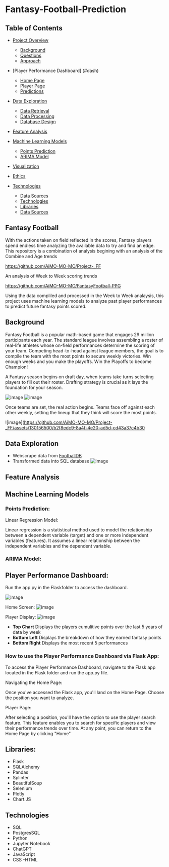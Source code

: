 # Fantasy-Football-Prediction



## Table of Contents
- [Project Overview](#OverviewProject)   
  * [Background](#Background)
  * [Questions](#Questions)
  * [Approach](#Approach)
- [Player Performance Dashboard] (#dash)
  * [Home Page](#retrieval)
  * [Player Page](#processing)
  * [Predictions](#db)
- [Data Exploration](#DataExp)
  * [Data Retrieval](#retrieval)
  * [Data Processing](#processing)
  * [Database Design](#db)
- [Feature Analysis](#Analysis)
  
- [Machine Learning Models](#ML)
  * [Points Prediction](#PointsPrediction)
  * [ARIMA Model](#ARIMA)
- [Visualization](#visual)
- [Ethics](#ethics)
- [Technologies](#Technologies)
  * [Data Sources](#db)
  * [Technologies](#retrieval)
  * [Libraries](#processing)
  - [Data Sources](#Resources)
 
## <a name="OverviewProject"></a> Fantasy Football
With the actions taken on field reflected in the scores, Fantasy players spend endless time analyzing the available data to try and find an edge. This repository is a combination of analysis begining with an analysis of the Combine and Age trends

https://github.com/AiMO-MO-MO/Project-_FF

An analysis of Week to Week scoring trends

https://github.com/AiMO-MO-MO/FantasyFootball-PPG

Using the data compliled and processed in the Week to Week analaysis, this project uses machine learning models to analyze past player performances to predict future fantasy points scored.

## Background
Fantasy Football is a popular math-based game that engages 29 million participants each year. The standard league involves assembling a roster of real-life athletes whose on-field performances determine the scoring of your team. Competing head-to-head against league members, the goal is to compile the team with the most points to secure weekly victories. Win enough weeks and you make the playoffs. Win the Playoffs to become Champion!

A Fantasy season begins on draft day, when teams take turns selecting players to fill out their roster. Drafting strategy is crucial as it lays the foundation for your season.

![image](https://github.com/AiMO-MO-MO/Project-_FF/assets/130156500/4e46c4ce-04de-4256-8c28-52c78dd4570c)
![image](https://github.com/AiMO-MO-MO/Project-_FF/assets/130156500/6da89ae8-59e2-47b4-b084-566f3587e3b3)

Once teams are set, the real action begins. Teams face off against each other weekly, setting the lineup that they think will score the most points.

![image](https://github.com/AiMO-MO-MO/Project-_FF/assets/130156500/b2f8edc9-8a4f-4e20-ad5d-cd43a37c4b30

## <a name="DataExp"></a> Data Exploration
- Webscrape data from [FootballDB](https://www.footballdb.com/fantasy-football/index.html?pos=RB&yr=2023&wk=%7Bx%7D&key=b6406b7aea3872d5bb677f064673c57f%27)
- Transformed data into SQL database ![image](https://github.com/AiMO-MO-MO/Fantasy-Football-Prediction/assets/130156500/9d5bec3d-3b7e-4dd2-8471-3c0fc0d425df)


## <a name="Analysis"></a> Feature Analysis

## <a name="ML"></a> Machine Learning Models
### <a name="PointsPrediction"></a> Points Prediction:
Linear Regression Model:

Linear regression is a statistical method used to model the relationship between a dependent variable (target) and one or more independent variables (features).
It assumes a linear relationship between the independent variables and the dependent variable.
### <a name="ARIMA"></a> ARIMA Model:

## <a name="dash"></a> Player Performance Dashboard:
Run the app.py in the Flaskfolder to access the dashboard. 

![image](https://github.com/AiMO-MO-MO/FantasyFootball-PPG/assets/130156500/5f394854-4c5a-4f82-b322-4c432e4fe845)

Home Screen:
![image](https://github.com/AiMO-MO-MO/FantasyFootball-PPG/assets/130156500/43276b0f-fbf6-4d03-b207-68e72801c5a6)

Player Display:
![image](https://github.com/AiMO-MO-MO/FantasyFootball-PPG/assets/130156500/33b28202-f813-4202-a99f-dfc5867654ba)

- **Top Chart** Displays the players cumulitive points over the last 5 years of data by week
- **Bottom Left** Displays the breakdown of how they earned fantasy points
- **Bottom Right** Displays the most recent 5 performances


### How to use the Player Performance Dashboard via Flask App: 


To access the Player Performance Dashboard, navigate to the Flask app located in the Flask folder and run the app.py file.

Navigating the Home Page:

Once you've accessed the Flask app, you'll land on the Home Page. Choose the position you want to analyze.

Player Page:

After selecting a position, you'll have the option to use the player search feature. This feature enables you to search for specific players and view their performance trends over time.
At any point, you can return to the Home Page by clicking "Home"


## <a name="Libraries"></a> Libraries:
- Flask
- SQLAlchemy 
- Pandas 
- Splinter
- BeautifulSoup
- Selenium
- Plotly
- Chart.JS

## <a name="Tech"></a> Technologies
- SQL 
- PostgresSQL
- Python 
- Jupyter Notebook 
- ChatGPT
- JavaScript
- CSS
-HTML
